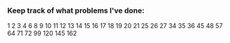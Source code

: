 ### Keep track of what problems I've done:
1
2
3
4
6
8
9
10
11
12
13
14
15
16
17 
18
19
20
21
25
26
27
34
35
36
45
48
57
64
71
72
99
120
145
162
